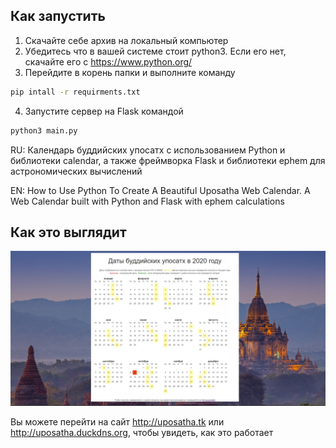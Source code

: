 ## Как запустить
1) Скачайте себе архив на локальный компьютер
2) Убедитесь что в вашей системе стоит python3. Если его нет, скачайте его с https://www.python.org/
3) Перейдите в корень папки и выполните команду 
```bash
pip intall -r requirments.txt
```
4) Запустите сервер на Flask командой 
```bash
python3 main.py
```

RU:
Календарь буддийских упосатх с использованием Python и библиотеки calendar, а также фреймворка Flask и библиотеки ephem для астрономических вычислений

EN:
How to Use Python To Create A Beautiful Uposatha Web Calendar. A Web Calendar built with Python and Flask with ephem calculations

## Как это выглядит
![Python Uposatha Web Calendar](https://github.com/neokin/How-to-Use-Python-To-Create-A-Beautiful-Web-Calendar/blob/master/screenshots/uposatha-calendar.jpg)


Вы можете перейти на сайт http://uposatha.tk или http://uposatha.duckdns.org, чтобы увидеть, как это работает


